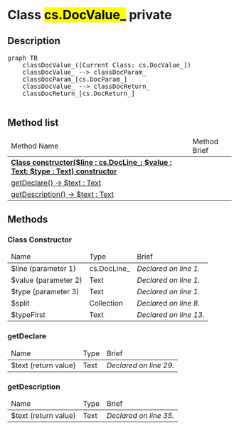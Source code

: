 <!DOCTYPE html>
<!---->
<html>
<header>
  <script src='https://cdn.jsdelivr.net/npm/mermaid/dist/mermaid.min.js'></script>
  <script src='https://cdn.jsdelivr.net/npm/marked/marked.min.js'></script>
  <link 
    href='https://cdn.jsdelivr.net/npm/bootstrap@5.0.0-beta2/dist/css/bootstrap.min.css'
    rel='stylesheet'
    integrity='sha384-BmbxuPwQa2lc/FVzBcNJ7UAyJxM6wuqIj61tLrc4wSX0szH/Ev+nYRRuWlolflfl'
    crossorigin='anonymous'
  >
  <script 
    src='https://cdn.jsdelivr.net/npm/bootstrap@5.0.0-beta2/dist/js/bootstrap.bundle.min.js'
    integrity='sha384-b5kHyXgcpbZJO/tY9Ul7kGkf1S0CWuKcCD38l8YkeH8z8QjE0GmW1gYU5S9FOnJ0'
    crossorigin='anonymous'
  ></script>
  <title>Class DocValue_</title>
  <meta charset='ASCII' />
  <meta name='generator' value='4D Documentation' />
</header>
<body>
<div id='content' class='container'>

<h1>Class <mark>cs.DocValue_</mark> <span class='badge bg-danger' data-bs-toggle='tooltip' title='To be use internally in a namespace' >private</span>
</h1>

<h2>Description</h2>

<pre class='mermaid'>
graph TB
    classDocValue_([Current Class: cs.DocValue_])
    classDocValue_ --> classDocParam_
    classDocParam_[cs.DocParam_]
    classDocValue_ --> classDocReturn_
    classDocReturn_[cs.DocReturn_]

</pre>



<h2>Method list</h2>

<table class='table table-hover'>
  <thead>
  <tr>  <td>Method Name</th>
  <td>Method Brief</th>
  </tr></thead>
  <tbody>
  <tr>
    <td class='table-success'><a href='#class-constructor'><strong>Class constructor($line : cs.DocLine_; $value : Text; $type : Text)<strong> <span class='badge bg-primary' data-bs-toggle='tooltip' title='Class Constructor' >constructor</span></a></td>
    <td class='table-success'></td>
  </tr>
  <tr>
    <td class='table-success'><a href='#getDeclare'>getDeclare() -> $text : Text</a></td>
    <td class='table-success'></td>
  </tr>
  <tr>
    <td class='table-success'><a href='#getDescription'>getDescription() -> $text : Text</a></td>
    <td class='table-success'></td>
  </tr>
</tbody>
</table>

<h2>Methods</h2>

<h3 id='class-constructor'><strong>Class Constructor</strong></h3>

<table class='table '>
  <thead>
  <tr>  <td>Name</th>
  <td>Type</th>
  <td>Brief</th>
  </tr></thead>
  <tbody>
  <tr>
    <td class='table-primary'>$line (parameter 1)</td>
    <td class='table-primary'>cs.DocLine_</td>
    <td class='table-primary'><em>Declared on line 1.</n></td>
  </tr>
  <tr>
    <td class='table-primary'>$value (parameter 2)</td>
    <td class='table-primary'>Text</td>
    <td class='table-primary'><em>Declared on line 1.</n></td>
  </tr>
  <tr>
    <td class='table-primary'>$type (parameter 3)</td>
    <td class='table-primary'>Text</td>
    <td class='table-primary'><em>Declared on line 1.</n></td>
  </tr>
  <tr>
    <td class='table-info'>$split</td>
    <td class='table-info'>Collection</td>
    <td class='table-info'><em>Declared on line 8.</n></td>
  </tr>
  <tr>
    <td class='table-info'>$typeFirst</td>
    <td class='table-info'>Text</td>
    <td class='table-info'><em>Declared on line 13.</n></td>
  </tr>
</tbody>
</table>














































































<h3 id='getDeclare'>getDeclare</h3>

<table class='table '>
  <thead>
  <tr>  <td>Name</th>
  <td>Type</th>
  <td>Brief</th>
  </tr></thead>
  <tbody>
  <tr>
    <td class='table-secondary'>$text (return value)</td>
    <td class='table-secondary'>Text</td>
    <td class='table-secondary'><em>Declared on line 29.</n></td>
  </tr>
</tbody>
</table>


















<h3 id='getDescription'>getDescription</h3>

<table class='table '>
  <thead>
  <tr>  <td>Name</th>
  <td>Type</th>
  <td>Brief</th>
  </tr></thead>
  <tbody>
  <tr>
    <td class='table-secondary'>$text (return value)</td>
    <td class='table-secondary'>Text</td>
    <td class='table-secondary'><em>Declared on line 35.</n></td>
  </tr>
</tbody>
</table>


















</div>
  <script>
    document.getElementById('content').innerHTML =
    marked(document.getElementById('content').innerHTML);
    mermaid.initialize({startOnLoad:true});  </script>
</body>
